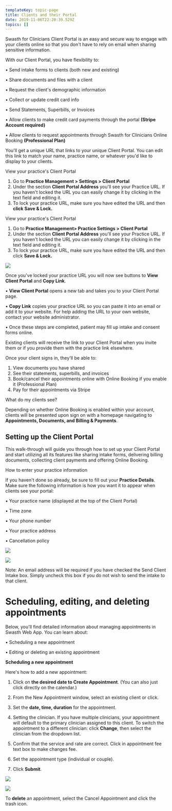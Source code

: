 ```yaml
---
templateKey: topic-page
title: Clients and their Portal
date: 2019-11-06T22:20:39.529Z
topics: []
---
```

Swasth for Clinicians Client Portal is an easy and secure way to engage with your clients online so that you don't have to rely on email when sharing sensitive information.

With our Client Portal, you have flexibility to: 

•	Send intake forms to clients (both new and existing)

•	Share documents and files with a client

•	Request the client's demographic information

•	Collect or update credit card info

•	Send Statements, Superbills, or Invoices 

•	Allow clients to make credit card payments through the portal **(Stripe Account required)**

•	Allow clients to request appointments through Swasth for Clinicians Online Booking **(Professional Plan)**

You'll get a unique URL that links to your unique Client Portal. You can edit this link to match your name, practice name, or whatever you'd like to display to your clients.

View your practice's Client Portal 

1. Go to **Practice Management > Settings > Client Portal**
2. Under the section **Client Portal Address** you'll see your Practice URL. If you haven't locked the URL you can easily change it by clicking in the text field and editing it.
3. To lock your practice URL, make sure you have edited the URL and then **click Save & Lock.**

View your practice's Client Portal 

1. Go to **Practice Management> Practice Settings > Client Portal**
2. Under the section **Client Portal Address** you'll see your Practice URL. If you haven't locked the URL you can easily change it by clicking in the text field and editing it.
3. To lock your practice URL, make sure you have edited the URL and then click **Save & Lock.**

![](/img/clientportal.png)

Once you've locked your practice URL you will now see buttons to **View Client Portal** and **Copy Link**.

•	**View Client Portal** opens a new tab and takes you to your Client Portal page.

•	**Copy Link** copies your practice URL so you can paste it into an email or add it to your website. For help adding the URL to your own website, contact your website administrator.

•	Once these steps are completed, patient may fill up intake and consent forms online.

Existing clients will receive the link to your Client Portal when you invite them or if you provide them with the practice link elsewhere.

Once your client signs in, they'll be able to:

1. View documents you have shared 
2. See their statements, superbills, and invoices
3. Book/cancel their appointments online with Online Booking if you enable it (Professional Plan)
4. Pay for their appointments via Stripe

What do my clients see?

Depending on whether Online Booking is enabled within your account, clients will be presented upon sign on with a homepage navigating to **Appointments, Documents, and Billing & Payments**.

## **Setting up the Client Portal**

This walk-through will guide you through how to set up your Client Portal and start utilizing all its features like sharing intake forms, delivering billing documents, collecting client payments and offering Online Booking.

How to enter your practice information

If you haven't done so already, be sure to fill out your **Practice Details**. Make sure the following information is how you want it to appear when clients see your portal:

•	Your practice name (displayed at the top of the Client Portal)

•	Time zone

•	Your phone number

•	Your practice address

•	Cancellation policy

![](/img/practicedetails.png)

![](/img/practicedetails_clinicinfo.png)

<div class="custom-tip-box-text"> Note: An email address will be required if you have checked the Send Client Intake box. Simply uncheck this box if you do not wish to send the intake to that client. </div>

# Scheduling, editing, and deleting appointments

Below, you'll find detailed information about managing appointments in Swasth Web App. You can learn about:

•	Scheduling a new appointment

•	Editing or deleting an existing appointment

**Scheduling a new appointment**

Here's how to add a new appointment:

1.	Click on **the desired date to Create Appointment**. (You can also just click directly on the calendar.)

2.	From the New Appointment window, select an existing client or click.

3.	Set the **date, time, duration** for the appointment.

4.	Setting the clinician. If you have multiple clinicians, your appointment will default to the primary clinician assigned to this client. To switch the appointment to a different clinician: click **Change**, then select the clinician from the dropdown list. 

5.	Confirm that the service and rate are correct. Click in appointment fee text box to make changes fee. 

6.	Set the appointment type (individual or couple).

7.	Click **Submit**.   

![](/img/appointment1.png)

![](/img/appointment2.png)

To **delete** an appointment, select the Cancel Appointment and click the trash icon.
